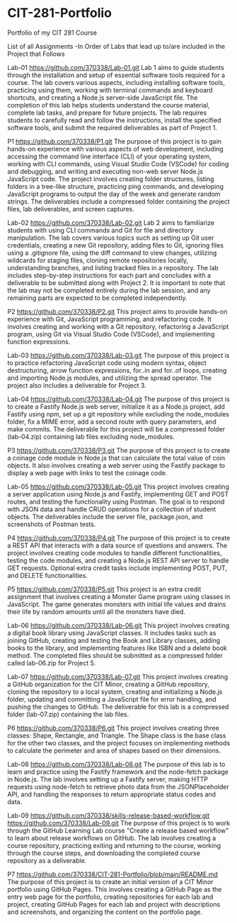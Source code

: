 # CIT-281-Portfolio
Portfolio of my CIT 281 Course

List of all Assignments
-In Order of Labs that lead up to/are included in the Project that Follows

Lab-01
https://github.com/370338/Lab-01.git
Lab 1 aims to guide students through the installation and setup of essential software tools required for a course. The lab covers various aspects, including installing software tools, practicing using them, working with terminal commands and keyboard shortcuts, and creating a Node.js server-side JavaScript file. The completion of this lab helps students understand the course material, complete lab tasks, and prepare for future projects. The lab requires students to carefully read and follow the instructions, install the specified software tools, and submit the required deliverables as part of Project 1.

P1
https://github.com/370338/P1.git
The purpose of this project is to gain hands-on experience with various aspects of web development, including accessing the command line interface (CLI) of your operating system, working with CLI commands, using Visual Studio Code (VSCode) for coding and debugging, and writing and executing non-web server Node.js JavaScript code. The project involves creating folder structures, listing folders in a tree-like structure, practicing ping commands, and developing JavaScript programs to output the day of the week and generate random strings. The deliverables include a compressed folder containing the project files, lab deliverables, and screen captures.

Lab-02
https://github.com/370338/Lab-02.git
Lab 2 aims to familiarize students with using CLI commands and Git for file and directory manipulation. The lab covers various topics such as setting up Git user credentials, creating a new Git repository, adding files to Git, ignoring files using a .gitignore file, using the diff command to view changes, utilizing wildcards for staging files, cloning remote repositories locally, understanding branches, and listing tracked files in a repository. The lab includes step-by-step instructions for each part and concludes with a deliverable to be submitted along with Project 2. It is important to note that the lab may not be completed entirely during the lab session, and any remaining parts are expected to be completed independently.

P2
https://github.com/370338/P2.git
This project aims to provide hands-on experience with Git, JavaScript programming, and refactoring code. It involves creating and working with a Git repository, refactoring a JavaScript program, using Git via Visual Studio Code (VSCode), and implementing function expressions.

Lab-03
https://github.com/370338/Lab-03.git
The purpose of this project is to practice refactoring JavaScript code using modern syntax, object destructuring, arrow function expressions, for..in and for..of loops, creating and importing Node.js modules, and utilizing the spread operator. The project also includes a deliverable for Project 3.

Lab-04
https://github.com/370338/Lab-04.git
The purpose of this project is to create a Fastify Node.js web server, initialize it as a Node.js project, add Fastify using npm, set up a git repository while excluding the node_modules folder, fix a MIME error, add a second route with query parameters, and make commits. The deliverable for this project will be a compressed folder (lab-04.zip) containing lab files excluding node_modules.

P3
https://github.com/370338/P3.git
The purpose of this project is to create a coinage code module in Node.js that can calculate the total value of coin objects. It also involves creating a web server using the Fastify package to display a web page with links to test the coinage code.

Lab-05
https://github.com/370338/Lab-05.git
This project involves creating a server application using Node.js and Fastify, implementing GET and POST routes, and testing the functionality using Postman. The goal is to respond with JSON data and handle CRUD operations for a collection of student objects. The deliverables include the server file, package.json, and screenshots of Postman tests.

P4
https://github.com/370338/P4.git
The purpose of this project is to create a REST API that interacts with a data source of questions and answers. The project involves creating code modules to handle different functionalities, testing the code modules, and creating a Node.js REST API server to handle GET requests. Optional extra credit tasks include implementing POST, PUT, and DELETE functionalities.

P5
https://github.com/370338/P5.git
This project is an extra credit assignment that involves creating a Monster Game program using classes in JavaScript. The game generates monsters with initial life values and drains their life by random amounts until all the monsters have died.

Lab-06
https://github.com/370338/Lab-06.git
This project involves creating a digital book library using JavaScript classes. It includes tasks such as joining GitHub, creating and testing the Book and Library classes, adding books to the library, and implementing features like ISBN and a delete book method. The completed files should be submitted as a compressed folder called lab-06.zip for Project 5.

Lab-07
https://github.com/370338/Lab-07.git
This project involves creating a GitHub organization for the CIT Minor, creating a GitHub repository, cloning the repository to a local system, creating and initializing a Node.js folder, updating and committing a JavaScript file for error handling, and pushing the changes to GitHub. The deliverable for this lab is a compressed folder (lab-07.zip) containing the lab files.

P6
https://github.com/370338/P6.git
This project involves creating three classes: Shape, Rectangle, and Triangle. The Shape class is the base class for the other two classes, and the project focuses on implementing methods to calculate the perimeter and area of shapes based on their dimensions.

Lab-08
https://github.com/370338/Lab-08.git
The purpose of this lab is to learn and practice using the Fastify framework and the node-fetch package in Node.js. The lab involves setting up a Fastify server, making HTTP requests using node-fetch to retrieve photo data from the JSONPlaceholder API, and handling the responses to return appropriate status codes and data.

Lab-09
https://github.com/370338/skills-release-based-workflow.git
https://github.com/370338/Lab-09.git
The purpose of this project is to work through the GitHub Learning Lab course "Create a release based workflow" to learn about release workflows on GitHub. The lab involves creating a course repository, practicing exiting and returning to the course, working through the course steps, and downloading the completed course repository as a deliverable.

P7
https://github.com/370338/CIT-281-Portfolio/blob/main/README.md
The purpose of this project is to create an initial version of a CIT Minor portfolio using GitHub Pages. This involves creating a GitHub Page as the entry web page for the portfolio, creating repositories for each lab and project, creating GitHub Pages for each lab and project with descriptions and screenshots, and organizing the content on the portfolio page.
